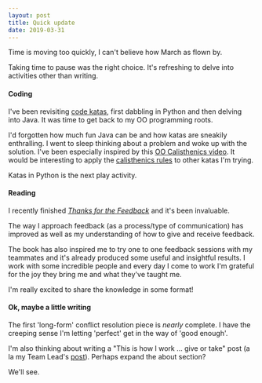 ```yaml
---
layout: post
title: Quick update
date: 2019-03-31
---
```


Time is moving too quickly, I can't believe how March as flown by. 

Taking time to pause was the right choice. It's refreshing to delve into activities other than writing. 

#### Coding
I've been revisiting [code katas](http://codekata.com/), first dabbling in Python and then delving into Java. It was time to get back to my OO programming roots.

I'd forgotten how much fun Java can be and how katas are sneakily enthralling. I went to sleep thinking about a problem and woke up with the solution. I've been especially inspired by this [OO Calisthenics video](https://www.youtube.com/watch?v=kBNThogwWYw&t). It would be interesting to apply the [calisthenics rules](https://williamdurand.fr/2013/06/03/object-calisthenics/) to other katas I'm trying.

Katas in Python is the next play activity.

#### Reading
I recently finished [_Thanks for the Feedback_](https://www.penguinrandomhouse.com/books/313485/thanks-for-the-feedback-by-douglas-stone-and-sheila-heen/9780143127130/) and it's been invaluable. 

The way I approach feedback (as a process/type of communication) has improved as well as my understanding of how to give and receive feedback. 

The book has also inspired me to try one to one feedback sessions with my teammates and it's already produced some useful and insightful results. I work with some incredible people and every day I come to work I'm grateful for the joy they bring me and what they've taught me.
 
 I'm really excited to share the knowledge in some format!


#### Ok, maybe a little writing 
The first 'long-form' conflict resolution piece is _nearly_ complete. I have the creeping sense I'm letting 'perfect' get in the way of 'good enough'.

I'm also thinking about writing a "This is how I work ... give or take" post (a la my Team Lead's [post](https://blog.probablyfine.co.uk/2018/11/22/how-i-work-give-or-take.html)). Perhaps expand the about section?

We'll see.